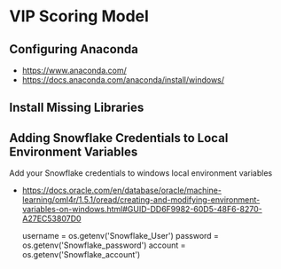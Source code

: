# VIP Scoring Model

## Configuring Anaconda
* https://www.anaconda.com/
* https://docs.anaconda.com/anaconda/install/windows/

## Install Missing Libraries

## Adding Snowflake Credentials to Local Environment Variables
Add your Snowflake credentials to windows local environment variables
* https://docs.oracle.com/en/database/oracle/machine-learning/oml4r/1.5.1/oread/creating-and-modifying-environment-variables-on-windows.html#GUID-DD6F9982-60D5-48F6-8270-A27EC53807D0


    username = os.getenv('Snowflake_User')
    password = os.getenv('Snowflake_password')
    account = os.getenv('Snowflake_account')

